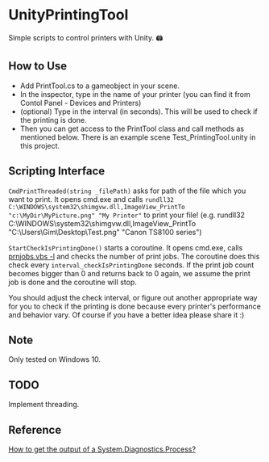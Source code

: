 # UnityPrintingTool
Simple scripts to control printers with Unity. 🖨

How to Use
---
- Add PrintTool.cs to a gameobject in your scene.
- In the inspector, type in the name of your printer (you can find it from Contol Panel - Devices and Printers)
- (optional) Type in the interval (in seconds). This will be used to check if the printing is done.
- Then you can get access to the PrintTool class and call methods as mentioned below. There is an example scene Test_PrintingTool.unity in this project.

Scripting Interface
---
`CmdPrintThreaded(string _filePath)` asks for path of the file which you want to print. It opens cmd.exe and calls `rundll32 C:\WINDOWS\system32\shimgvw.dll,ImageView_PrintTo "c:\MyDir\MyPicture.png" "My Printer"` to print your file!
(e.g. rundll32 C:\WINDOWS\system32\shimgvw.dll,ImageView_PrintTo "C:\Users\Gim\Desktop\Test.png" "Canon TS8100 series")

`StartCheckIsPrintingDone()` starts a coroutine. It opens cmd.exe, calls [prnjobs.vbs -l](http://www.windowscommandline.com/prnjobs-vbs/) and checks the number of print jobs. The coroutine does this check every `interval_checkIsPrintingDone` seconds. If the print job count becomes bigger than 0 and returns back to 0 again, we assume the print job is done and the coroutine will stop.

You should adjust the check interval, or figure out another appropriate way for you to check if the printing is done because every printer's performance and behavior vary. Of course if you have a better idea please share it :)

Note
---
Only tested on Windows 10.

TODO
---
Implement threading.

Reference
---
[How to get the output of a System.Diagnostics.Process?](https://stackoverflow.com/questions/1390559/how-to-get-the-output-of-a-system-diagnostics-process)
